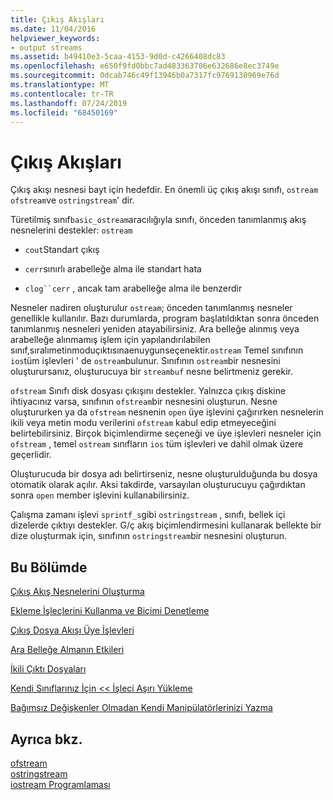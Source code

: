 ```yaml
---
title: Çıkış Akışları
ms.date: 11/04/2016
helpviewer_keywords:
- output streams
ms.assetid: b49410e3-5caa-4153-9d0d-c4266408dc83
ms.openlocfilehash: e650f9fd0bbc7ad483363706e632686e8ec3749e
ms.sourcegitcommit: 0dcab746c49f13946b0a7317fc9769130969e76d
ms.translationtype: MT
ms.contentlocale: tr-TR
ms.lasthandoff: 07/24/2019
ms.locfileid: "68450169"
---
```

# <a name="output-streams"></a>Çıkış Akışları

Çıkış akışı nesnesi bayt için hedefdir. En önemli üç çıkış akışı sınıfı, `ostream` `ofstream`ve `ostringstream`' dir.

Türetilmiş sınıf`basic_ostream`aracılığıyla sınıfı, önceden tanımlanmış akış nesnelerini destekler: `ostream`

- `cout`Standart çıkış

- `cerr`sınırlı arabelleğe alma ile standart hata

- `clog``cerr` , ancak tam arabelleğe alma ile benzerdir

Nesneler nadiren oluşturulur `ostream`; önceden tanımlanmış nesneler genellikle kullanılır. Bazı durumlarda, program başlatıldıktan sonra önceden tanımlanmış nesneleri yeniden atayabilirsiniz. Ara belleğe alınmış veya arabelleğe alınmamış işlem için yapılandırılabilen sınıf,sıralımetinmoduçıktısınaenuygunseçenektir.`ostream` Temel sınıfının `ios`tüm işlevleri ' de `ostream`bulunur. Sınıfının `ostream`bir nesnesini oluşturursanız, oluşturucuya bir `streambuf` nesne belirtmeniz gerekir.

`ofstream` Sınıfı disk dosyası çıkışını destekler. Yalnızca çıkış diskine ihtiyacınız varsa, sınıfının `ofstream`bir nesnesini oluşturun. Nesne oluştururken ya da `ofstream` nesnenin `open` üye işlevini çağırırken nesnelerin ikili veya metin modu verilerini `ofstream` kabul edip etmeyeceğini belirtebilirsiniz. Birçok biçimlendirme seçeneği ve üye işlevleri nesneler için `ofstream` , temel `ostream` sınıfların `ios` tüm işlevleri ve dahil olmak üzere geçerlidir.

Oluşturucuda bir dosya adı belirtirseniz, nesne oluşturulduğunda bu dosya otomatik olarak açılır. Aksi takdirde, varsayılan oluşturucuyu çağırdıktan sonra `open` member işlevini kullanabilirsiniz.

Çalışma zamanı işlevi `sprintf_s`gibi `ostringstream` , sınıfı, bellek içi dizelerde çıktıyı destekler. G/ç akış biçimlendirmesini kullanarak bellekte bir dize oluşturmak için, sınıfının `ostringstream`bir nesnesini oluşturun.

## <a name="in-this-section"></a>Bu Bölümde

[Çıkış Akış Nesnelerini Oluşturma](../standard-library/constructing-output-stream-objects.md)

[Ekleme İşleçlerini Kullanma ve Biçimi Denetleme](../standard-library/using-insertion-operators-and-controlling-format.md)

[Çıkış Dosya Akışı Üye İşlevleri](../standard-library/output-file-stream-member-functions.md)

[Ara Belleğe Almanın Etkileri](../standard-library/effects-of-buffering.md)

[İkili Çıktı Dosyaları](../standard-library/binary-output-files.md)

[Kendi Sınıflarınız İçin << İşleci Aşırı Yükleme](../standard-library/overloading-the-output-operator-for-your-own-classes.md)

[Bağımsız Değişkenler Olmadan Kendi Manipülatörlerinizi Yazma](../standard-library/writing-your-own-manipulators-without-arguments.md)

## <a name="see-also"></a>Ayrıca bkz.

[ofstream](../standard-library/basic-ofstream-class.md)\
[ostringstream](../standard-library/basic-ostringstream-class.md)\
[iostream Programlaması](../standard-library/iostream-programming.md)
